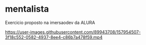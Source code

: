 # mentalista
Exercicio proposto na imersaodev da ALURA

https://user-images.githubusercontent.com/89943708/157954507-3f18c552-0582-4937-8ee4-c86b7a478f59.mp4

